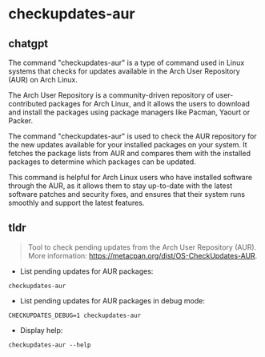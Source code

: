 # checkupdates-aur 
## chatgpt 
The command "checkupdates-aur" is a type of command used in Linux systems that checks for updates available in the Arch User Repository (AUR) on Arch Linux. 

The Arch User Repository is a community-driven repository of user-contributed packages for Arch Linux, and it allows the users to download and install the packages using package managers like Pacman, Yaourt or Packer.

The command "checkupdates-aur" is used to check the AUR repository for the new updates available for your installed packages on your system. It fetches the package lists from AUR and compares them with the installed packages to determine which packages can be updated.

This command is helpful for Arch Linux users who have installed software through the AUR, as it allows them to stay up-to-date with the latest software patches and security fixes, and ensures that their system runs smoothly and support the latest features. 

## tldr 
 
> Tool to check pending updates from the Arch User Repository (AUR).
> More information: <https://metacpan.org/dist/OS-CheckUpdates-AUR>.

- List pending updates for AUR packages:

`checkupdates-aur`

- List pending updates for AUR packages in debug mode:

`CHECKUPDATES_DEBUG=1 checkupdates-aur`

- Display help:

`checkupdates-aur --help`
